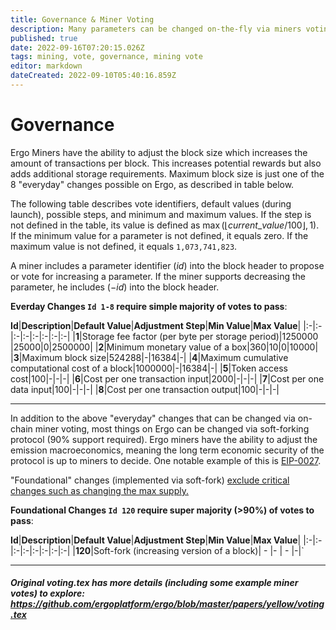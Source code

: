 ```yaml
---
title: Governance & Miner Voting
description: Many parameters can be changed on-the-fly via miners voting
published: true
date: 2022-09-16T07:20:15.026Z
tags: mining, vote, governance, mining vote
editor: markdown
dateCreated: 2022-09-10T05:40:16.859Z
---
```


# Governance 
Ergo Miners have the ability to adjust the block size which increases the amount of transactions per block. This increases potential rewards but also adds additional storage requirements. Maximum block size is just one of the 8 "everyday" changes possible on Ergo, as described in table below.

The following table describes vote identifiers, default values (during launch), possible steps, and minimum and maximum values. If the step is not defined in the table, its value is defined as $\max(\lfloor current\_value / 100 \rfloor, 1)$. If the minimum value for a parameter is not defined, it equals zero. If the maximum value is not defined, it equals `1,073,741,823`.

A miner includes a parameter identifier ($id$) into the block header to propose or vote for increasing a parameter. If the miner supports decreasing the parameter, he includes ($-id$) into the block header.

**Everday Changes `Id 1-8` require simple majority of votes to pass**:

**Id**|**Description**|**Default Value**|**Adjustment Step**|**Min Value**|**Max Value**|
|:-|:-|:-|:-|:-|:-|:-|:-|
|**1**|Storage fee factor (per byte per storage period)|1250000 |25000|0|2500000|
|**2**|Minimum monetary value of a box|360|10|0|10000| 
|**3**|Maximum block size|524288|-|16384|-|
|**4**|Maximum cumulative computational cost of a block|1000000|-|16384|-|
|**5**|Token access cost|100|-|-|-|
|**6**|Cost per one transaction input|2000|-|-|-|
|**7**|Cost per one data input|100|-|-|-|
|**8**|Cost per one transaction output|100|-|-|-|
   
______

In addition to the above "everyday" changes that can be changed via on-chain miner voting, most things on Ergo can be changed via soft-forking protocol (90% support required). Ergo miners have the ability to adjust the emission macroeconomics, meaning the long term economic security of the protocol is up to miners to decide. One notable example of this is [EIP-0027](https://github.com/ergoplatform/eips/blob/master/eip-0027.md). 

"Foundational" changes (implemented via soft-fork) <u> exclude critical changes such as changing the max supply.</u>

**Foundational Changes `Id 120`  require super majority (>90%) of votes to pass**:

**Id**|**Description**|**Default Value**|**Adjustment Step**|**Min Value**|**Max Value**|
|:-|:-|:-|:-|:-|:-|:-|:-|
|**120**|Soft-fork (increasing version of a block)| - |- | - |-|`

________
##### Original voting.tex has more details (including some example miner votes) to explore: https://github.com/ergoplatform/ergo/blob/master/papers/yellow/voting.tex


